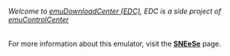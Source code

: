 ###### Welcome to [emuDownloadCenter (EDC)](https://github.com/PhoenixInteractiveNL/emuDownloadCenter/wiki/), EDC is a side project of [emuControlCenter](https://github.com/PhoenixInteractiveNL/emuControlCenter/wiki/)

For more information about this emulator, visit the [**SNEeSe**](https://github.com/PhoenixInteractiveNL/emuDownloadCenter/wiki/Emulator-sneese#menu) page.
